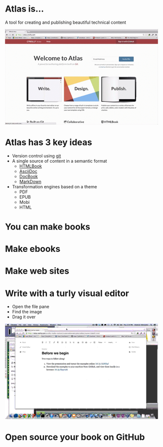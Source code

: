 # Atlas is...

A tool for creating and publishing beautiful technical content

![images/system_intro_optimized.gif](images/system_intro.gif)

# Atlas has 3 key ideas
* Version control using [git](http://git-scm.com/)
* A single source of content in a semantic format
  * [HTMLBook](https://github.com/oreillymedia/htmlbook)
  * [AsciiDoc](http://www.methods.co.nz/asciidoc/)
  * [DocBook](http://www.docbook.org/)
  * [MarkDown](http://daringfireball.net/projects/markdown/)
* Transformation engines based on a theme
  * PDF
  * EPUB 
  * Mobi
  * HTML

# You can make books

# Make ebooks

# Make web sites

# Write with a turly visual editor

* Open the file pane
* Find the image
* Drag it over 

![insert_image_optimized.gif](insert_image_optimized.gif)

# Open source your book on GitHub

